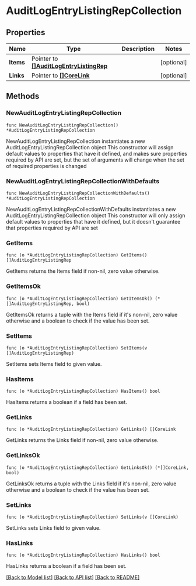 # AuditLogEntryListingRepCollection

## Properties

Name | Type | Description | Notes
------------ | ------------- | ------------- | -------------
**Items** | Pointer to [**[]AuditLogEntryListingRep**](AuditLogEntryListingRep.md) |  | [optional] 
**Links** | Pointer to [**[]CoreLink**](CoreLink.md) |  | [optional] 

## Methods

### NewAuditLogEntryListingRepCollection

`func NewAuditLogEntryListingRepCollection() *AuditLogEntryListingRepCollection`

NewAuditLogEntryListingRepCollection instantiates a new AuditLogEntryListingRepCollection object
This constructor will assign default values to properties that have it defined,
and makes sure properties required by API are set, but the set of arguments
will change when the set of required properties is changed

### NewAuditLogEntryListingRepCollectionWithDefaults

`func NewAuditLogEntryListingRepCollectionWithDefaults() *AuditLogEntryListingRepCollection`

NewAuditLogEntryListingRepCollectionWithDefaults instantiates a new AuditLogEntryListingRepCollection object
This constructor will only assign default values to properties that have it defined,
but it doesn't guarantee that properties required by API are set

### GetItems

`func (o *AuditLogEntryListingRepCollection) GetItems() []AuditLogEntryListingRep`

GetItems returns the Items field if non-nil, zero value otherwise.

### GetItemsOk

`func (o *AuditLogEntryListingRepCollection) GetItemsOk() (*[]AuditLogEntryListingRep, bool)`

GetItemsOk returns a tuple with the Items field if it's non-nil, zero value otherwise
and a boolean to check if the value has been set.

### SetItems

`func (o *AuditLogEntryListingRepCollection) SetItems(v []AuditLogEntryListingRep)`

SetItems sets Items field to given value.

### HasItems

`func (o *AuditLogEntryListingRepCollection) HasItems() bool`

HasItems returns a boolean if a field has been set.

### GetLinks

`func (o *AuditLogEntryListingRepCollection) GetLinks() []CoreLink`

GetLinks returns the Links field if non-nil, zero value otherwise.

### GetLinksOk

`func (o *AuditLogEntryListingRepCollection) GetLinksOk() (*[]CoreLink, bool)`

GetLinksOk returns a tuple with the Links field if it's non-nil, zero value otherwise
and a boolean to check if the value has been set.

### SetLinks

`func (o *AuditLogEntryListingRepCollection) SetLinks(v []CoreLink)`

SetLinks sets Links field to given value.

### HasLinks

`func (o *AuditLogEntryListingRepCollection) HasLinks() bool`

HasLinks returns a boolean if a field has been set.


[[Back to Model list]](../README.md#documentation-for-models) [[Back to API list]](../README.md#documentation-for-api-endpoints) [[Back to README]](../README.md)


